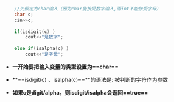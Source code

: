 
```cpp
	//先假定为char输入（因为char能接受数字输入,而int不能接受字母）
    char c;
    cin>>c;
    
    if(isdigit(c) )
        cout<<"是数字";
    
    else if(isalpha(c) )
        cout<<"是字母";
```

- **一开始要把输入变量的类型设置为==char==**
	
- **==isdigit(c) 、isalpha(c)==**的语法是: 被判断的字符作为参数
	
- **如果c是digit/alpha，则isdigit/isalpha会返回==true==** 
